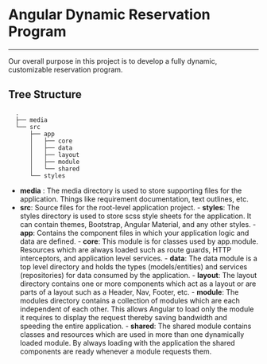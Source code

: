 # Angular Dynamic Reservation Program
---
Our overall purpose in this project is to develop a fully dynamic, customizable reservation program. 

Tree Structure
------
```
  .
  ├── media
  └── src
      ├── app
      │   ├── core
      │   ├── data
      │   ├── layout
      │   ├── module
      │   └── shared
      └── styles
```
- **media** : The media directory is used to store supporting files for the application. Things like requirement documentation, text outlines, etc. 
- **src**: Source files for the root-level application project.
      - **styles**: The styles directory is used to store scss style sheets for the application. It can contain themes, Bootstrap, Angular Material, and any other styles.
      - **app**: Contains the component files in which your application logic and data are defined. 
          - **core**: This module is for classes used by app.module. Resources which are always loaded such as route guards, HTTP interceptors, and application level services.
          - **data**: The data module is a top level directory and holds the types (models/entities) and services (repositories) for data consumed by the application.
          - **layout**: The layout directory contains one or more components which act as a layout or are parts of a layout such as a Header, Nav, Footer, etc.
          - **module**: The modules directory contains a collection of modules which are each independent of each other. This allows Angular to load only the module it requires to display the request thereby saving bandwidth and speeding the entire application.
          - **shared**: The shared module contains classes and resources which are used in more than one dynamically loaded module. By always loading with the application the shared components are ready whenever a module requests them.

